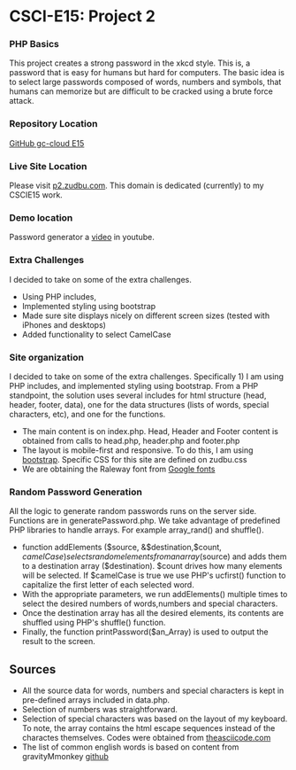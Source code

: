 # CSCI-E15: Project 2
### PHP Basics
This project creates a strong password in the xkcd style.  This is, a password that
is easy for humans but hard for computers.  The basic idea is to select large passwords
composed of words, numbers and symbols, that humans can memorize but are difficult to be
cracked using a brute force attack.    

### Repository Location
[GitHub gc-cloud E15](https://github.com/gc-cloud/E15P2)

### Live Site Location
Please visit [p2.zudbu.com](http://p2.zudbu.com).  This domain is dedicated (currently) to my CSCIE15 work.

### Demo location
Password generator a [video](http://p2.zudbu.com) in youtube. 


### Extra Challenges
I decided to take on some of the extra challenges.
- Using PHP includes,
- Implemented styling using bootstrap
- Made sure site displays nicely on different screen sizes (tested with iPhones and desktops)
- Added functionality to select CamelCase


### Site organization
I decided to take on some of the extra challenges. Specifically 1) I am using PHP includes,
and implemented styling using bootstrap. From a PHP standpoint, the solution uses several
includes for html structure (head, header, footer, data), one for the data structures (lists of words,
special characters, etc), and one for the functions.  
  - The main content is on index.php.  Head, Header and Footer content is obtained from calls to
   head.php, header.php and footer.php
  - The layout is mobile-first and responsive. To do this, I am using [bootstrap](http://getbootstrap.com).
  Specific CSS for this site are defined on zudbu.css
  - We are obtaining the Raleway font from [Google fonts](https://www.google.com/fonts)

### Random Password Generation
All the logic to generate random passwords runs on the server side.  Functions are in
generatePassword.php. We take advantage of predefined PHP libraries to handle arrays.
For example array_rand() and shuffle().  
-  function addElements ($source, &$destination,$count, $camelCase) selects random
elements from an array ($source) and adds them to a destination array ($destination).
$count drives how many elements will be selected. If $camelCase is true we use PHP's
ucfirst() function to capitalize the first letter of each selected word.
- With the appropriate parameters, we run addElements()  multiple times to select
the desired numbers of words,numbers and special characters.
- Once the destination array has all the desired elements, its contents are shuffled
using PHP's shuffle() function.  
- Finally, the function printPassword($an_Array) is used to output the result to
the screen.

## Sources
- All the source data for words, numbers and special characters is kept in pre-defined
arrays included in data.php.  
- Selection of numbers was straightforward.
- Selection of special characters was based on the layout of my keyboard.  To note, the
array contains the html escape sequences instead of the charactes themselves. Codes
were obtained from [theasciicode.com](http://www.theasciicode.com.ar/ascii-control-characters/escape-ascii-code-27.html)
- The list of common english words is based on content from gravityMmonkey
[github](https://gist.github.com/gravitymonkey/2406023)
